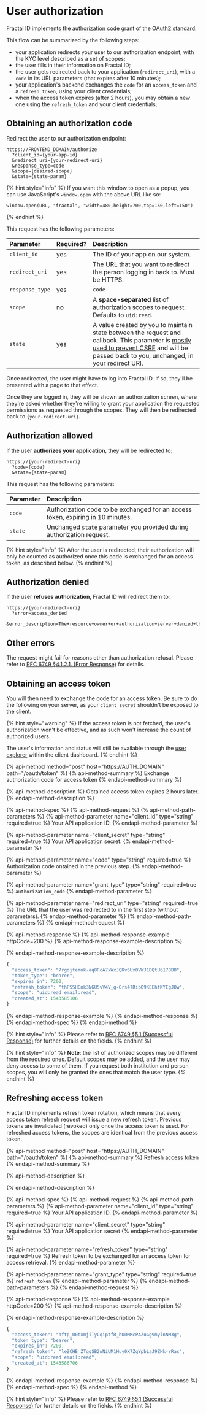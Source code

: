 # User authorization

Fractal ID implements the [authorization code grant](https://tools.ietf.org/html/rfc6749#section-1.3.1) of the [OAuth2 standard](https://tools.ietf.org/html/rfc6749).

This flow can be summarized by the following steps:

* your application redirects your user to our authorization endpoint, with the KYC level described as a set of scopes;
* the user fills in their information on Fractal ID;
* the user gets redirected back to your application \(`redirect_uri`\), with a `code` in its URL parameters \(that expires after 10 minutes\);
* your application's backend exchanges the `code` for an `access_token` and a `refresh_token`, using your client credentials;
* when the access token expires \(after 2 hours\), you may obtain a new one using the `refresh_token` and your client credentials;

## Obtaining an authorization code

Redirect the user to our authorization endpoint:

```text
https://FRONTEND_DOMAIN/authorize
  ?client_id={your-app-id}
  &redirect_uri={your-redirect-uri}
  &response_type=code
  &scope={desired-scope}
  &state={state-param}
```

{% hint style="info" %}
If you want this window to open as a popup, you can use JavaScript's `window.open` with the above URL like so:

```text
window.open(URL, "fractal", "width=480,height=700,top=150,left=150")
```
{% endhint %}

This request has the following parameters:

| Parameter | Required? | Description |
| :--- | :--- | :--- |
| `client_id` | yes | The ID of your app on our system. |
| `redirect_uri` | yes | The URL that you want to redirect the person logging in back to. Must be HTTPS. |
| `response_type` | yes | `code` |
| `scope` | no | A **space-separated** list of authorization scopes to request. Defaults to `uid:read`. |
| `state` | yes | A value created by you to maintain state between the request and callback. This parameter is [mostly used to prevent CSRF](https://auth0.com/docs/protocols/oauth2/oauth-state) and will be passed back to you, unchanged, in your redirect URI. |

Once redirected, the user might have to log into Fractal ID. If so, they'll be presented with a page to that effect.

Once they are logged in, they will be shown an authorization screen, where they're asked whether they're willing to grant your application the requested permissions as requested through the scopes. They will then be redirected back to `{your-redirect-uri}`.

## Authorization allowed

If the user **authorizes your application**, they will be redirected to:

```text
https://{your-redirect-uri}
  ?code={code}
  &state={state-param}
```

This request has the following parameters:

| Parameter | Description |
| :--- | :--- |
| `code` | Authorization code to be exchanged for an access token, expiring in 10 minutes. |
| `state` | Unchanged `state` parameter you provided during authorization request. |

{% hint style="info" %}
After the user is redirected, their authorization will only be counted as authorized once this code is exchanged for an access token, as described below.
{% endhint %}

## Authorization denied

If the user **refuses authorization**, Fractal ID will redirect them to:

```text
https://{your-redirect-uri}
  ?error=access_denied
  &error_description=The+resource+owner+or+authorization+server+denied+the+request.
```

## Other errors

The request might fail for reasons other than authorization refusal. Please refer to [RFC 6749 §4.1.2.1. \(Error Response\)](https://tools.ietf.org/html/rfc6749#section-4.1.2.1) for details.

## Obtaining an access token

You will then need to exchange the code for an access token. Be sure to do the following on your server, as your `client_secret` shouldn't be exposed to the client.

{% hint style="warning" %}
If the access token is not fetched, the user's authorization won't be effective, and as such won't increase the count of authorized users.

The user's information and status will still be available through the [user explorer](../client-dashboard.md#user-explorer) within the client dashboard.
{% endhint %}

{% api-method method="post" host="https://AUTH\_DOMAIN" path="/oauth/token" %}
{% api-method-summary %}
Exchange authorization code for access token
{% endapi-method-summary %}

{% api-method-description %}
Obtained access token expires 2 hours later.
{% endapi-method-description %}

{% api-method-spec %}
{% api-method-request %}
{% api-method-path-parameters %}
{% api-method-parameter name="client\_id" type="string" required=true %}
Your API application ID.
{% endapi-method-parameter %}

{% api-method-parameter name="client\_secret" type="string" required=true %}
Your API application secret.
{% endapi-method-parameter %}

{% api-method-parameter name="code" type="string" required=true %}
Authorization code ontained in the previous step.
{% endapi-method-parameter %}

{% api-method-parameter name="grant\_type" type="string" required=true %}
`authorization_code`
{% endapi-method-parameter %}

{% api-method-parameter name="redirect\_uri" type="string" required=true %}
The URL that the user was redirected to in the first step \(without parameters\).
{% endapi-method-parameter %}
{% endapi-method-path-parameters %}
{% endapi-method-request %}

{% api-method-response %}
{% api-method-response-example httpCode=200 %}
{% api-method-response-example-description %}

{% endapi-method-response-example-description %}

```javascript
{
  "access_token": "7rgojfemuk-aq8RcA7xWxJQKv6Ux0VWJ1DQtU6178B8",
  "token_type": "bearer",
  "expires_in": 7200,
  "refresh_token": "thPSSHGnk3NGU5vV4V_g-Qrs47RibO9KEEhfKYEgJOw",
  "scope": "uid:read email:read",
  "created_at": 1543585106
}
```
{% endapi-method-response-example %}
{% endapi-method-response %}
{% endapi-method-spec %}
{% endapi-method %}

{% hint style="info" %}
Please refer to [RFC 6749 §5.1 \(Successful Response\)](https://tools.ietf.org/html/rfc6749#section-5.1) for further details on the fields.
{% endhint %}

{% hint style="info" %}
**Note**: the list of authorized scopes may be different from the required ones. Default scopes may be added, and the user may deny access to some of them. If you request both institution and person scopes, you will only be granted the ones that match the user type.
{% endhint %}

## Refreshing access token

Fractal ID implements refresh token rotation, which means that every access token refresh request will issue a new refresh token. Previous tokens are invalidated \(revoked\) only once the access token is used. For refreshed access tokens, the scopes are identical from the previous access token.

{% api-method method="post" host="https://AUTH\_DOMAIN" path="/oauth/token" %}
{% api-method-summary %}
Refresh access token
{% endapi-method-summary %}

{% api-method-description %}

{% endapi-method-description %}

{% api-method-spec %}
{% api-method-request %}
{% api-method-path-parameters %}
{% api-method-parameter name="client\_id" type="string" required=true %}
Your API application ID.
{% endapi-method-parameter %}

{% api-method-parameter name="client\_secret" type="string" required=true %}
Your API application secret
{% endapi-method-parameter %}

{% api-method-parameter name="refresh\_token" type="string" required=true %}
Refresh token to be exchanged for an access token for access retrieval.
{% endapi-method-parameter %}

{% api-method-parameter name="grant\_type" type="string" required=true %}
`refresh_token`
{% endapi-method-parameter %}
{% endapi-method-path-parameters %}
{% endapi-method-request %}

{% api-method-response %}
{% api-method-response-example httpCode=200 %}
{% api-method-response-example-description %}

{% endapi-method-response-example-description %}

```javascript
{
  "access_token": "bftp_00bxmjiTyCqiptfR_hUDMMcPAZuGg9mylnNM3g",
  "token_type": "bearer",
  "expires_in": 7200,
  "refresh_token": "leZCHE_ZTggSB2wNiUM1Huy0X7ZgYpbLaJ9ZHk-rRas",
  "scope": "uid:read email:read",
  "created_at": 1543586706
}
```
{% endapi-method-response-example %}
{% endapi-method-response %}
{% endapi-method-spec %}
{% endapi-method %}

{% hint style="info" %}
Please refer to [RFC 6749 §5.1 \(Successful Response\)](https://tools.ietf.org/html/rfc6749#section-5.1) for further details on the fields.
{% endhint %}

